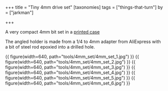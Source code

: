 +++
title = "Tiny 4mm drive set"
[taxonomies]
tags = ["things-that-turn"]
by = ["jarkman"]

+++

A very compact 4mm bit set in a [printed case](https://jarkman.co.uk/catalog/fripperies/4mmset.zip)

The angled holder is made from a 1/4 to 4mm adapter from AliExpress with a bit of steel rod epoxied into a drilled hole.

{{ figure(width=640, path="tools/4mm_set/4mm_set_1.jpg") }}
{{ figure(width=640, path="tools/4mm_set/4mm_set_2.jpg") }}
{{ figure(width=640, path="tools/4mm_set/4mm_set_3.jpg") }}
{{ figure(width=640, path="tools/4mm_set/4mm_set_4.jpg") }}
{{ figure(width=640, path="tools/4mm_set/4mm_set_5.jpg") }}
{{ figure(width=640, path="tools/4mm_set/4mm_set_6.jpg") }}

